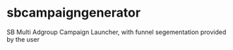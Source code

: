 # sbcampaigngenerator
SB Multi Adgroup Campaign Launcher, with funnel segementation provided by the user
